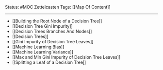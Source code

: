 Status: #MOC
Zettelcasten Tags: [[Map Of Content]]

---

- [[Building the Root Node of a Decision Tree]]
- [[Decision Tree Gini Impurity]]
- [[Decision Trees Branches And Nodes]]
- [[Decision Trees]]
- [[Gini Impurity of Decision Tree Leaves]]
- [[Machine Learning Bias]]
- [[Machine Learning Variance]]
- [[Max and Min Gini Impurity of Decision Tree Leaves]]
- [[Splitting a Leaf of a Decision Tree]]


